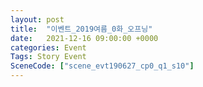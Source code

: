 ```yaml
---
layout: post
title:  "이벤트_2019여름_0화_오프닝"
date:   2021-12-16 09:00:00 +0000
categories: Event
Tags: Story Event
SceneCode: ["scene_evt190627_cp0_q1_s10"]
---
```

